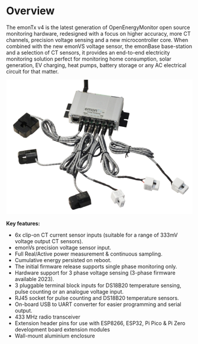 # Overview

The emonTx v4 is the latest generation of OpenEnergyMonitor open source monitoring hardware, redesigned with a focus on higher accuracy, more CT channels, precision voltage sensing and a new microcontroller core. When combined with the new emonVS voltage sensor, the emonBase base-station and a selection of CT sensors, it provides an end-to-end electricity monitoring solution perfect for monitoring home consumption, solar generation, EV charging, heat pumps, battery storage or any AC electrical circuit for that matter.

![emontx4-CTs.png](img/emontx4-CTs.png)

**Key features:**

- 6x clip-on CT current sensor inputs (suitable for a range of 333mV voltage output CT sensors).
- emonVs precision voltage sensor input.
- Full Real/Active power measurement & continuous sampling.
- Cumulative energy persisted on reboot.
- The initial firmware release supports single phase monitoring only.
- Hardware support for 3 phase voltage sensing (3-phase firmware available 2023).
- 3 pluggable terminal block inputs for DS18B20 temperature sensing, pulse counting or an analogue voltage input.
- RJ45 socket for pulse counting and DS18B20 temperature sensors.
- On-board USB to UART converter for easier programming and serial output.
- 433 MHz radio transceiver
- Extension header pins for use with ESP8266, ESP32, Pi Pico & Pi Zero development board extension modules
- Wall-mount aluminium enclosure

